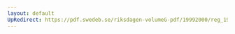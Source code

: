 ```yaml
---
layout: default
UpRedirect: https://pdf.swedeb.se/riksdagen-volumeG-pdf/19992000/reg_19992000/reg_19992000_0324.pdf
---
```

